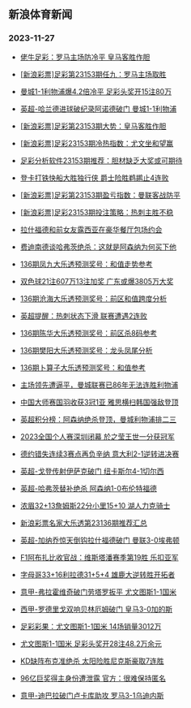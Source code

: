 ## 新浪体育新闻 
### 2023-11-27

+ [佬牛足彩：罗马主场防冷平  皇马客胜作胆](https://sports.sina.com.cn/l/2023-11-26/doc-imzvxerz8767722.shtml)

+ [[新浪彩票]足彩第23153期任九：罗马主场取胜](https://sports.sina.com.cn/l/2023-11-26/doc-imzvwyiy2708230.shtml)

+ [曼城1-1利物浦爆4.2倍冷平 足彩头奖开15注80万](https://sports.sina.com.cn/l/2023-11-26/doc-imzvwyiy2707201.shtml)

+ [英超-哈兰德进球破纪录阿诺德破门 曼城1-1利物浦](https://sports.sina.com.cn/g/pl/2023-11-26/doc-imzvwyiy2708561.shtml)

+ [[新浪彩票]足彩第23153期大势：皇马客胜作胆](https://sports.sina.com.cn/l/2023-11-26/doc-imzvwyiy2707791.shtml)

+ [[新浪彩票]足彩23153期冷热指数：尤文坐和望赢](https://sports.sina.com.cn/l/2023-11-26/doc-imzvwyka7266763.shtml)

+ [足彩分析软件23153期推荐：胆材缺乏大奖或可期待](https://sports.sina.com.cn/l/2023-11-26/doc-imzvwykc8877596.shtml)

+ [登卡打铁快船大胜独行侠 爵士险胜鹈鹕止4连败](https://sports.sina.com.cn/basketball/nba/2023-11-26/doc-imzvxkxz5464260.shtml)

+ [[新浪彩票]足彩第23153期盈亏指数：曼联客战防平](https://sports.sina.com.cn/l/2023-11-26/doc-imzvwykf5653814.shtml)

+ [[新浪彩票]足彩23153期投注策略：热刺主胜不稳](https://sports.sina.com.cn/l/2023-11-26/doc-imzvwykf5653411.shtml)

+ [拉什福德和前女友露西亚在豪华餐厅包场约会](https://sports.sina.com.cn/g/2023-11-26/doc-imzvxzvr8347173.shtml)

+ [费迪南德谈哈弗茨绝杀：这就是阿森纳为何买下他](https://sports.sina.com.cn/g/2023-11-26/doc-imzvxzvn2177840.shtml)

+ [136期凤九大乐透预测奖号：和值走势参考](https://sports.sina.com.cn/l/2023-11-26/doc-imzvxrfu6945361.shtml)

+ [双色球21注607万13注加奖 广东或爆3805万大奖](https://sports.sina.com.cn/l/2023-11-26/doc-imzvyhcp8246172.shtml)

+ [136期沧海大乐透预测奖号：前区和值跨度分析](https://sports.sina.com.cn/l/2023-11-26/doc-imzvxrfs2388491.shtml)

+ [英超提醒：热刺状态下滑 联赛遭遇2连败](https://sports.sina.com.cn/l/2023-11-26/doc-imzvxerw2605897.shtml)

+ [136期陈华大乐透预测奖号：前区杀8码参考](https://sports.sina.com.cn/l/2023-11-26/doc-imzvxrfs2388576.shtml)

+ [136期樊阳大乐透预测奖号：龙头凤尾分析](https://sports.sina.com.cn/l/2023-11-26/doc-imzvxrfs2388086.shtml)

+ [136期卜算子大乐透预测奖号：和值参考](https://sports.sina.com.cn/l/2023-11-26/doc-imzvxrfs2388282.shtml)

+ [主场领先遭逼平，曼城联赛已86年无法连胜利物浦](https://sports.sina.com.cn/g/2023-11-26/doc-imzvxzvn2179801.shtml)

+ [中国大师赛国羽收获3冠1亚 雅思横扫韩国强敌登顶](https://sports.sina.com.cn/others/badmin/2023-11-26/doc-imzvyhcn6629648.shtml)

+ [英超积分榜：阿森纳绝杀登顶，曼城利物浦排二三](https://sports.sina.com.cn/g/2023-11-26/doc-imzvxzvt5131826.shtml)

+ [2023全国个人赛深圳闭幕 於之莹王世一分获冠军](https://sports.sina.com.cn/go/2023-11-26/doc-imzvxrfv8561690.shtml)

+ [德约错失连续3赛点再负辛纳 意大利2-1逆转进决赛](https://sports.sina.com.cn/tennis/atp/2023-11-26/doc-imzvwuai5766420.shtml)

+ [英超-戈登传射伊萨克破门 纽卡斯尔4-1切尔西](https://sports.sina.com.cn/g/pl/2023-11-26/doc-imzvwyka7267628.shtml)

+ [英超-哈弗茨替补绝杀 阿森纳1-0布伦特福德](https://sports.sina.com.cn/g/pl/2023-11-26/doc-imzvwykf5656211.shtml)

+ [浓眉32+13詹姆斯22分小里15+10 湖人力克骑士](https://sports.sina.com.cn/basketball/nba/2023-11-26/doc-imzvxesc5562654.shtml)

+ [新浪彩票名家大乐透第23136期推荐汇总](https://sports.sina.com.cn/l/2023-11-26/doc-imzvxrfu6950929.shtml)

+ [英超-加纳乔惊天倒钩拉什福德破门 曼联3-0埃弗顿](https://sports.sina.com.cn/g/pl/2023-11-27/doc-imzvzcia6167558.shtml)

+ [F1阿布扎比收官战：维斯塔潘赛季第19胜 乐扣亚军](https://sports.sina.com.cn/motorracing/f1/newsall/2023-11-26/doc-imzvyhcr5036519.shtml)

+ [字母哥33+16利拉德31+5+4 雄鹿大逆转胜开拓者](https://sports.sina.com.cn/basketball/nba/2023-11-27/doc-imzvzcic7832916.shtml)

+ [意甲-弗拉霍维奇破门劳塔罗扳平 尤文图斯1-1国米](https://sports.sina.com.cn/g/seriea/2023-11-27/doc-imzvzchy1610972.shtml)

+ [西甲-罗德里戈双响贝林厄姆破门 皇马3-0加的斯](https://sports.sina.com.cn/g/laliga/2023-11-27/doc-imzvzchy1612346.shtml)

+ [足彩彩果：尤文图斯1-1国米 14场销量3012万](https://sports.sina.com.cn/l/2023-11-27/doc-imzvzchy1622710.shtml)

+ [尤文图斯1-1国米 足彩头奖开28注48.2万余元](https://sports.sina.com.cn/l/2023-11-27/doc-imzvzchy1622710.shtml)

+ [KD缺阵布克准绝杀 太阳险胜尼克斯豪取7连胜](https://sports.sina.com.cn/basketball/nba/2023-11-27/doc-imzvziqw1521194.shtml)

+ [96亿巨奖得主身份遭泄露 官方：很难保持匿名](https://sports.sina.com.cn/l/2023-11-27/doc-imzvzcic7822991.shtml)

+ [意甲-迪巴拉破门卢卡库助攻 罗马3-1乌迪内斯](https://sports.sina.com.cn/g/seriea/2023-11-27/doc-imzvzcif4592466.shtml)

